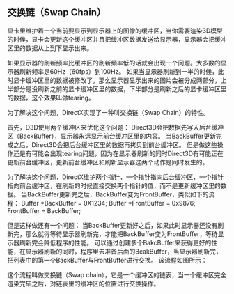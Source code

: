 ## 交换链（Swap Chain）

显卡里维护着一个当前要显示到显示器上的图像的缓冲区，当你需要渲染3D模型的时候，显卡会更新这个缓冲区并且把缓冲区数据发送给显示器，显示器会把缓冲区里的数据从上到下显示出来。

如果显示器的刷新频率比缓冲区的刷新频率低的话就会出现一个问题。大多数的显示器刷新频率是60Hz（60fps）到100Hz。
如果当显示器刷新到一半的时候，此时显卡缓冲区里的数据被修改了，那么显示器显示出来的图片会被分成两部分，上半部分是没刷新之前的显卡缓冲区里的数据，下半部分是刷新之后的显卡缓冲区里的数据，这个效果叫做tearing。

为了解决这个问题，DirectX实现了一种叫交换链（Swap Chain）的特性。

首先，D3D使用两个缓冲区来优化这个问题：
Direct3D会把数据先写入后台缓冲区（BackBuffer），显示器永远显示前台缓冲区里的内容。
当BackBuffer更新完成之后，Direct3D会把后台缓冲区里的数据再拷贝到前台缓冲区。
但是做这些操作还是有可能会出现tearing问题，因为在显示器刷新的同时Direct3D有可能正在更新前台缓冲区，更新前台缓冲区和刷新显示器这两个动作是同时发生的。

为了解决这个问题，DirectX维护两个指针，一个指针指向后台缓冲区，一个指针指向前台缓冲区，在刷新的时候直接交换两个指针的值，而不是更新缓冲区里的数据。
当BackBuffer更新完之后，BackBuffer变为FrontBuffer，类似如下的流程：
Buffer *BackBuffer = 0X1234;
Buffer *FrontBuffer = 0x9876;
FrontBuffer = BackBuffer;


但是这样做还有一个问题：
当BackBuffer更新好之后，如果此时显示器还没有刷新完，那么就得等待显示器刷新完，才能把BackBuffer变为FrontBuffer，等待显示器刷新完会降低程序的性能。
可以通过创建多个BakcBuffer来获得更好的性能，在显示器刷新的同时，程序里去准备后面的BcakBuffer，当显示器刷新完，把列表中的第一个BackBuffer与FrontBuffer进行交换。
该流程如图所示：


这个流程叫做交换链（Swap chain），它是一个缓冲区的链表，当一个缓冲区完全渲染完毕之后，对链表里的缓冲区的位置进行交换操作。

